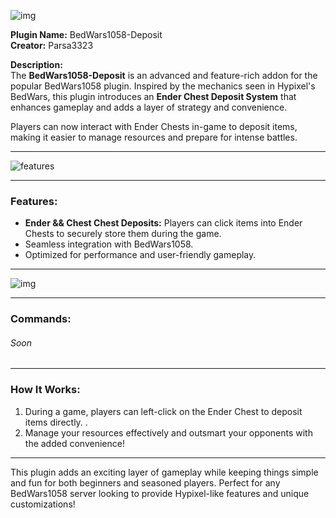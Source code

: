 ![img](https://imgurl.ir/uploads/u015825_minecraft_title_15.png)

**Plugin Name:** BedWars1058-Deposit  
**Creator:** Parsa3323

**Description:**  
The **BedWars1058-Deposit** is an advanced and feature-rich addon for the popular BedWars1058 plugin. Inspired by the mechanics seen in Hypixel's BedWars, this plugin introduces an **Ender Chest Deposit System** that enhances gameplay and adds a layer of strategy and convenience.

Players can now interact with Ender Chests in-game to deposit items, making it easier to manage resources and prepare for intense battles.

---
![features](https://imgurl.ir/uploads/a52537_minecraft_tsitle.png)

---
### Features:
- **Ender && Chest Chest Deposits:** Players can click items into Ender Chests to securely store them during the game.
- Seamless integration with BedWars1058.
- Optimized for performance and user-friendly gameplay.

---
  ![img](https://imgurl.ir/uploads/d887840_minecraft_title_16.png)

---

### Commands:
###### Soon

[//]: # ()
[//]: # (| Command             | Description                                          | Permission          |  )

[//]: # (|---------------------|------------------------------------------------------|---------------------|  )

[//]: # (| **/bw deposit**      | Displays a help menu for BedWars1058-Deposit commands. | None &#40;default&#41;      |  )

[//]: # (| **/bw deposit sound**| Opens the **Sound Menu** for customizing deposit sounds. | `bedwars.deposit.sound` |  )

[//]: # (| **/bw deposit effects** | Opens the **Effect Menu** for selecting deposit effects. | `bedwars.deposit.effects` |  )

---

### How It Works:
1. During a game, players can left-click on the Ender Chest to deposit items directly. .
3. Manage your resources effectively and outsmart your opponents with the added convenience!

---

This plugin adds an exciting layer of gameplay while keeping things simple and fun for both beginners and seasoned players. Perfect for any BedWars1058 server looking to provide Hypixel-like features and unique customizations!  

